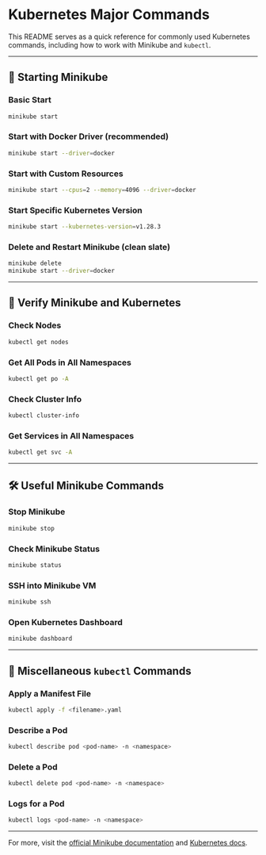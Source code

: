 # Kubernetes Major Commands

This README serves as a quick reference for commonly used Kubernetes commands, including how to work with Minikube and `kubectl`.

---

## 🚀 Starting Minikube

### Basic Start

```bash
minikube start
```

### Start with Docker Driver (recommended)

```bash
minikube start --driver=docker
```

### Start with Custom Resources

```bash
minikube start --cpus=2 --memory=4096 --driver=docker
```

### Start Specific Kubernetes Version

```bash
minikube start --kubernetes-version=v1.28.3
```

### Delete and Restart Minikube (clean slate)

```bash
minikube delete
minikube start --driver=docker
```

---

## 🧪 Verify Minikube and Kubernetes

### Check Nodes

```bash
kubectl get nodes
```

### Get All Pods in All Namespaces

```bash
kubectl get po -A
```

### Check Cluster Info

```bash
kubectl cluster-info
```

### Get Services in All Namespaces

```bash
kubectl get svc -A
```

---

## 🛠️ Useful Minikube Commands

### Stop Minikube

```bash
minikube stop
```

### Check Minikube Status

```bash
minikube status
```

### SSH into Minikube VM

```bash
minikube ssh
```

### Open Kubernetes Dashboard

```bash
minikube dashboard
```

---

## 🧰 Miscellaneous `kubectl` Commands

### Apply a Manifest File

```bash
kubectl apply -f <filename>.yaml
```

### Describe a Pod

```bash
kubectl describe pod <pod-name> -n <namespace>
```

### Delete a Pod

```bash
kubectl delete pod <pod-name> -n <namespace>
```

### Logs for a Pod

```bash
kubectl logs <pod-name> -n <namespace>
```

---

For more, visit the [official Minikube documentation](https://minikube.sigs.k8s.io/docs/) and [Kubernetes docs](https://kubernetes.io/docs/).
